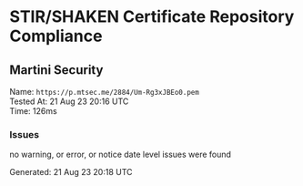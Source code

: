 # STIR/SHAKEN Certificate Repository Compliance

## Martini Security

Name: `https://p.mtsec.me/2884/Um-Rg3xJBEo0.pem`\
Tested At: 21 Aug 23 20:16 UTC\
Time: 126ms

### Issues

no warning, or error, or notice date level issues were found

Generated: 21 Aug 23 20:18 UTC